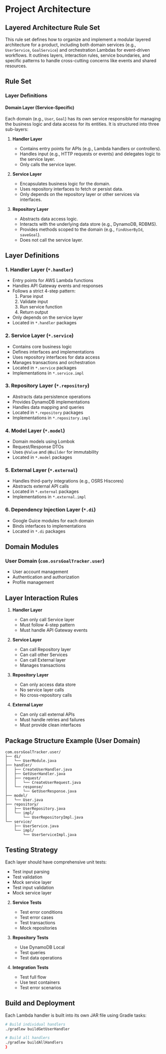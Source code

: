 # Project Architecture

## Layered Architecture Rule Set

This rule set defines how to organize and implement a modular layered architecture for a product, including both domain services (e.g., `UserService`, `GoalService`) and orchestration Lambdas for event-driven workflows. It outlines layers, interaction rules, service boundaries, and specific patterns to handle cross-cutting concerns like events and shared resources.

## Rule Set

### Layer Definitions

#### Domain Layer (Service-Specific)

Each domain (e.g., `User`, `Goal`) has its own service responsible for managing the business logic and data access for its entities. It is structured into three sub-layers:

1. **Handler Layer**
   - Contains entry points for APIs (e.g., Lambda handlers or controllers).
   - Handles input (e.g., HTTP requests or events) and delegates logic to the service layer.
   - Only calls the service layer.

2. **Service Layer**
   - Encapsulates business logic for the domain.
   - Uses repository interfaces to fetch or persist data.
   - Only depends on the repository layer or other services via interfaces.

3. **Repository Layer**
   - Abstracts data access logic.
   - Interacts with the underlying data store (e.g., DynamoDB, RDBMS).
   - Provides methods scoped to the domain (e.g., `findUserById`, `saveGoal`).
   - Does not call the service layer.

## Layer Definitions

### 1. Handler Layer (`*.handler`)
- Entry points for AWS Lambda functions
- Handles API Gateway events and responses
- Follows a strict 4-step pattern:
  1. Parse input
  2. Validate input
  3. Run service function
  4. Return output
- Only depends on the service layer
- Located in `*.handler` packages

### 2. Service Layer (`*.service`)
- Contains core business logic
- Defines interfaces and implementations
- Uses repository interfaces for data access
- Manages transactions and orchestration
- Located in `*.service` packages
- Implementations in `*.service.impl`

### 3. Repository Layer (`*.repository`)
- Abstracts data persistence operations
- Provides DynamoDB implementations
- Handles data mapping and queries
- Located in `*.repository` packages
- Implementations in `*.repository.impl`

### 4. Model Layer (`*.model`)
- Domain models using Lombok
- Request/Response DTOs
- Uses `@Value` and `@Builder` for immutability
- Located in `*.model` packages

### 5. External Layer (`*.external`)
- Handles third-party integrations (e.g., OSRS Hiscores)
- Abstracts external API calls
- Located in `*.external` packages
- Implementations in `*.external.impl`

### 6. Dependency Injection Layer (`*.di`)
- Google Guice modules for each domain
- Binds interfaces to implementations
- Located in `*.di` packages

## Domain Modules

### User Domain (`com.osrsGoalTracker.user`)
- User account management
- Authentication and authorization
- Profile management

## Layer Interaction Rules

1. **Handler Layer**
   - Can only call Service layer
   - Must follow 4-step pattern
   - Must handle API Gateway events

2. **Service Layer**
   - Can call Repository layer
   - Can call other Services
   - Can call External layer
   - Manages transactions

3. **Repository Layer**
   - Can only access data store
   - No service layer calls
   - No cross-repository calls

4. **External Layer**
   - Can only call external APIs
   - Must handle retries and failures
   - Must provide clean interfaces

## Package Structure Example (User Domain)

```
com.osrsGoalTracker.user/
├── di/
│   └── UserModule.java
├── handler/
│   ├── CreateUserHandler.java
│   ├── GetUserHandler.java
│   ├── request/
│   │   └── CreateUserRequest.java
│   └── response/
│       └── GetUserResponse.java
├── model/
│   └── User.java
├── repository/
│   ├── UserRepository.java
│   └── impl/
│       └── UserRepositoryImpl.java
└── service/
    ├── UserService.java
    └── impl/
        └── UserServiceImpl.java
```

## Testing Strategy
Each layer should have comprehensive unit tests:

   - Test input parsing
   - Test validation
   - Mock service layer
   - Test input validation
   - Mock service layer

2. **Service Tests**
   - Test error conditions
   - Test error cases
   - Test transactions
   - Mock repositories

3. **Repository Tests**
   - Use DynamoDB Local
   - Test queries
   - Test data operations

4. **Integration Tests**
   - Test full flow
   - Use test containers
   - Test error scenarios

## Build and Deployment

Each Lambda handler is built into its own JAR file using Gradle tasks:

```bash
# Build individual handlers
./gradlew buildGetUserHandler

# Build all handlers
./gradlew buildAllHandlers
}
``` 
